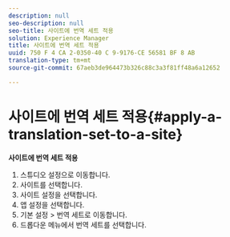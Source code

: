 ```yaml
---
description: null
seo-description: null
seo-title: 사이트에 번역 세트 적용
solution: Experience Manager
title: 사이트에 번역 세트 적용
uuid: 750 F 4 CA 2-0350-40 C 9-9176-CE 56581 BF 8 AB
translation-type: tm+mt
source-git-commit: 67aeb3de964473b326c88c3a3f81ff48a6a12652

---
```



# 사이트에 번역 세트 적용{#apply-a-translation-set-to-a-site}

**사이트에 번역 세트 적용**

1. 스튜디오 설정으로 이동합니다.
1. 사이트를 선택합니다.
1. 사이트 설정을 선택합니다.
1. 앱 설정을 선택합니다.
1. 기본 설정 > 번역 세트로 이동합니다.
1. 드롭다운 메뉴에서 번역 세트를 선택합니다.